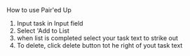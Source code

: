 How to use Pair'ed Up

1. Input task in Input field
2. Select 'Add to List
3. when list is completed select your task text to strike out
4. To delete, click delete button tot he right of yout task text